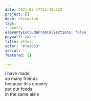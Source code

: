 ```yaml
---
date: 2021-05-17T12:43:22Z
project: []
deco: elevation
tags:
- poetry
eleventyExcludeFromCollections: false
paywall: false
title: ethnic
color: "#7A3063"
social: ''
featured: []

---
```

i have made  
so many friends  
because this country  
put our foods  
in the same aisle